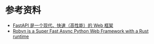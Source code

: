 


# 参考资料

- [FastAPI 是一个现代、快速（高性能）的 Web 框架](https://github.com/fastapi/fastapi)
- [Robyn is a Super Fast Async Python Web Framework with a Rust runtime](https://github.com/sparckles/robyn)